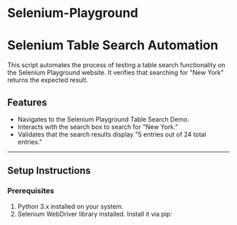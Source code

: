 # Selenium-Playground

# Selenium Table Search Automation

This script automates the process of testing a table search functionality on the Selenium Playground website. It verifies that searching for "New York" returns the expected result.

## Features
- Navigates to the Selenium Playground Table Search Demo.
- Interacts with the search box to search for "New York."
- Validates that the search results display "5 entries out of 24 total entries."

---

## Setup Instructions

### Prerequisites
1. Python 3.x installed on your system.
2. Selenium WebDriver library installed. Install it via pip:

